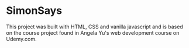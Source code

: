 # SimonSays
This project was built with HTML, CSS and vanilla javascript and is based on the course project found in Angela Yu's web development course on Udemy.com.
